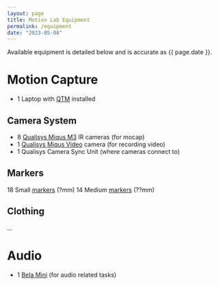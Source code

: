 ```yaml
---
layout: page
title: Motion Lab Equipment
permalink: /equipment
date: "2023-05-08"
---
```


Available equipment is detailed below and is accurate as {{ page.date }}.

# Motion Capture

- 1 Laptop with [QTM](https://www.qualisys.com/software/qualisys-track-manager/) installed

## Camera System

- 8 [Qualisys Miqus M3](https://www.qualisys.com/cameras/miqus/) IR cameras (for mocap)
- 1 [Qualisys Miqus Video](https://www.qualisys.com/cameras/miqus-video/) camera (for recording video)
- 1 Qualisys Camera Sync Unit (where cameras connect to)

## Markers

18 Small [markers](https://www.qualisys.com/accessories/markers/) (?mm)
14 Medium [markers](https://www.qualisys.com/accessories/markers/) (??mm)

## Clothing

...

# Audio

- 1 [Bela Mini](https://learn.bela.io/products/bela-boards/bela-mini/) (for audio related tasks)

